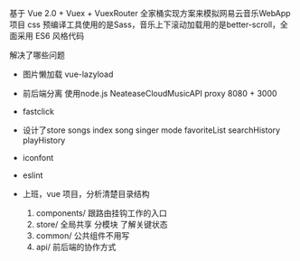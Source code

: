 基于 Vue 2.0 + Vuex + VuexRouter 全家桶实现方案来模拟网易云音乐WebApp项目
css 预编译工具使用的是Sass，音乐上下滚动加载用的是better-scroll，全面采用 ES6 风格代码

解决了哪些问题
- 图片懒加载 vue-lazyload
- 前后端分离 
  使用node.js NeateaseCloudMusicAPI proxy
  8080 + 3000 
- fastclick 
- 设计了store
  songs index song singer mode favoriteList searchHistory playHistory
- iconfont 
- eslint 

- 上班，vue 项目，分析清楚目录结构
  1. components/ 跟路由挂钩工作的入口
  2. store/ 全局共享 分模块 了解关键状态
  3. common/ 公共组件不用写
  4. api/ 前后端的协作方式
  